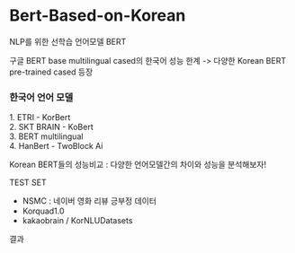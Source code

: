 # Bert-Based-on-Korean

NLP를 위한 선학습 언어모델 BERT

구글 BERT base multilingual cased의 한국어 성능 한계 -> 다양한 Korean BERT pre-trained cased 등장

<h3>한국어 언어 모델</h3>
1. ETRI - KorBert</br>
2. SKT BRAIN - KoBert</br>
3. BERT multilingual</br>
4. HanBert - TwoBlock Ai</br>

Korean BERT들의 성능비교 : 다양한 언어모델간의 차이와 성능을 분석해보자!

TEST SET
- NSMC : 네이버 영화 리뷰 긍부정 데이터 
- Korquad1.0
- kakaobrain / KorNLUDatasets

결과 
